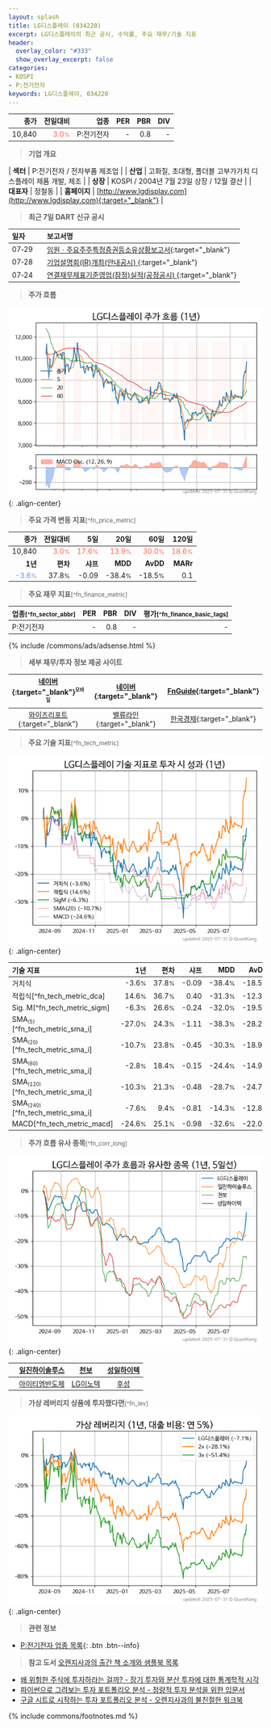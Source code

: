 ```yaml
---
layout: splash
title: LG디스플레이 (034220)
excerpt: LG디스플레이의 최근 공시, 수익률, 주요 재무/기술 지표
header:
  overlay_color: "#333"
  show_overlay_excerpt: false
categories:
- KOSPI
- P:전기전자
keywords: LG디스플레이, 034220
---
```


| **종가** | **전일대비** | **업종** | **PER** | **PBR** | **DIV** |
| -------: | -----------: | -------: | ------: | ------: | ------: |
| 10,840 | <span style="color: tomato">3.0<small>%</small></span> | P:전기전자 | - | 0.8 | - |

<!-- more -->


> **기업 개요**<a id="company"></a>

| <span style="white-space:nowrap;">**섹터**</span> | P:전기전자 / 전자부품 제조업 |
| <span style="white-space:nowrap;">**산업**</span> | 고화질, 초대형, 폴더블 고부가가치 디스플레이 제품 개발, 제조 |
| <span style="white-space:nowrap;">**상장**</span> | KOSPI / 2004년 7월 23일 상장 / 12월 결산 |
| <span style="white-space:nowrap;">**대표자**</span> | 정철동 |
| <span style="white-space:nowrap;">**홈페이지**</span> | [http://www.lgdisplay.com](http://www.lgdisplay.com){:target="_blank"} |


> **최근 7일 DART 신규 공시**<a id="dart"></a>

| **일자** |      | **보고서명** |
| :------- | :--- | :----------- |
| 07&#x2011;29 | | [임원ㆍ주요주주특정증권등소유상황보고서](https://dart.fss.or.kr/dsaf001/main.do?rcpNo=20250729000057){:target="_blank"} |
| 07&#x2011;28 | | [기업설명회(IR)개최(안내공시)              ](https://dart.fss.or.kr/dsaf001/main.do?rcpNo=20250728800510){:target="_blank"} |
| 07&#x2011;24 | | [연결재무제표기준영업(잠정)실적(공정공시)              ](https://dart.fss.or.kr/dsaf001/main.do?rcpNo=20250724800177){:target="_blank"} |


> **주가 흐름**<a id="price"></a>

![034220](/stock/images/034220.png){: .align-center}


> **주요 가격 변동 지표**<small>[^fn_price_metric]</small>

| **종가** | **전일대비** | **5일** | **20일** | **60일** | **120일** |
| -------: | -----------: | ------: | -------: | -------: | --------: |
| 10,840 | <span style="color: tomato">3.0<small>%</small></span> | <span style="color: tomato">17.6<small>%</small></span> | <span style="color: tomato">13.9<small>%</small></span> | <span style="color: tomato">30.0<small>%</small></span> | <span style="color: tomato">18.6<small>%</small></span> |
| **1년** | **편차** | **샤프** | **MDD** | **AvDD** | **MARr** |
| <span style="color: cornflowerblue">-3.6<small>%</small></span> | 37.8<small>%</small> | -0.09 | -38.4<small>%</small> | -18.5<small>%</small> | 0.1 |


> **주요 재무 지표**<small>[^fn_finance_metric]</small>

| **업종**<small>[^fn_sector_abbr]</small> | **PER** | **PBR** | **DIV** | **평가**<small>[^fn_finance_basic_tags]</small> |
| :--------------------------------------- | ------: | ------: | ------: | ----------------------------------------------: |
| P:전기전자 | - | 0.8 | - | - |



{% include /commons/ads/adsense.html %}

> **세부 재무/투자 정보 제공 사이트**

| [네이버](https://m.stock.naver.com/domestic/stock/034220/finance/summary){:target="_blank"}<sup><small>모바일</small></sup> | [네이버](https://finance.naver.com/item/coinfo.naver?code=034220){:target="_blank"} | [FnGuide](https://comp.fnguide.com/SVO2/ASP/SVD_Invest.asp?gicode=A034220&MenuYn=Y){:target="_blank"} |
| :---: | :---: | :---: |
| [와이즈리포트](https://comp.wisereport.co.kr/company/c1040001.aspx?cmp_cd=034220){:target="_blank"} | [밸류라인](https://www.valueline.co.kr/finance/summary/034220){:target="_blank"} | [한국경제](https://markets.hankyung.com/stock/034220/financial-summary){:target="_blank"} |


> **주요 기술 지표**<small>[^fn_tech_metric]</small>


![034220](/stock/images/034220_tech.png){: .align-center}

| **기술 지표** | **1년** | **편차** | **샤프** | **MDD** | **AvDD** |
| :------------ | ------: | -----------: | -------: | ------: | -------: |
| 거치식 | -3.6<small>%</small> | 37.8<small>%</small> | -0.09 | -38.4<small>%</small> | -18.5<small>%</small> |
| 적립식[^fn_tech_metric_dca] | 14.6<small>%</small> | 36.7<small>%</small> | 0.40 | -31.3<small>%</small> | -12.3<small>%</small> |
| Sig. M[^fn_tech_metric_sigm] | -6.3<small>%</small> | 26.6<small>%</small> | -0.24 | -32.0<small>%</small> | -19.5<small>%</small> |
| SMA<small><sub>(5)</sub></small>[^fn_tech_metric_sma_i] | -27.0<small>%</small> | 24.3<small>%</small> | -1.11 | -38.3<small>%</small> | -28.2<small>%</small> |
| SMA<small><sub>(20)</sub></small>[^fn_tech_metric_sma_i] | -10.7<small>%</small> | 23.8<small>%</small> | -0.45 | -30.3<small>%</small> | -18.9<small>%</small> |
| SMA<small><sub>(60)</sub></small>[^fn_tech_metric_sma_i] | -2.8<small>%</small> | 18.4<small>%</small> | -0.15 | -24.4<small>%</small> | -14.9<small>%</small> |
| SMA<small><sub>(120)</sub></small>[^fn_tech_metric_sma_i] | -10.3<small>%</small> | 21.3<small>%</small> | -0.48 | -28.7<small>%</small> | -24.7<small>%</small> |
| SMA<small><sub>(240)</sub></small>[^fn_tech_metric_sma_i] | -7.6<small>%</small> | 9.4<small>%</small> | -0.81 | -14.3<small>%</small> | -12.8<small>%</small> |
| MACD[^fn_tech_metric_macd] | -24.6<small>%</small> | 25.1<small>%</small> | -0.98 | -32.6<small>%</small> | -22.0<small>%</small> |


> **주가 흐름 유사 종목**<a id="corr"></a><small>[^fn_corr_long]</small>

![034220](/stock/images/034220_corr.png){: .align-center}

|       | [일진하이솔루스](/271940/) | [천보](/278280/) | [성일하이텍](/365340/) |
| :---: | :------------------------------------: | :------------------------------------: | :------------------------------------: |
|       | [아이티엠반도체](/084850/) | [LG이노텍](/011070/) | [후성](/093370/) |


> **가상 레버리지 상품에 투자했다면**<a id="2x"></a><small>[^fn_lev]</small>

![034220](/stock/images/034220_2x.png){: .align-center}


> **관련 정보**

- [P:전기전자 업종 목록](/stats/sector/kospi_업종_전기전자_종목/){: .btn .btn--info}

> **참고 도서** [오렌지사과의 출간 책 소개와 샘플북 목록](https://kongdori.tistory.com/691)

- [왜 위험한 주식에 투자하라는 걸까? - 장기 투자와 분산 투자에 대한 통계학적 시각](https://kongdori.tistory.com/421)
- [파이썬으로 그려보는 투자 포트폴리오 분석  - 정량적 투자 분석을 위한 입문서](https://kongdori.tistory.com/643)
- [구글 시트로 시작하는 투자 포트폴리오 분석 - 오렌지사과의 불친절한 워크북](https://kongdori.tistory.com/449)


{% include commons/footnotes.md %}